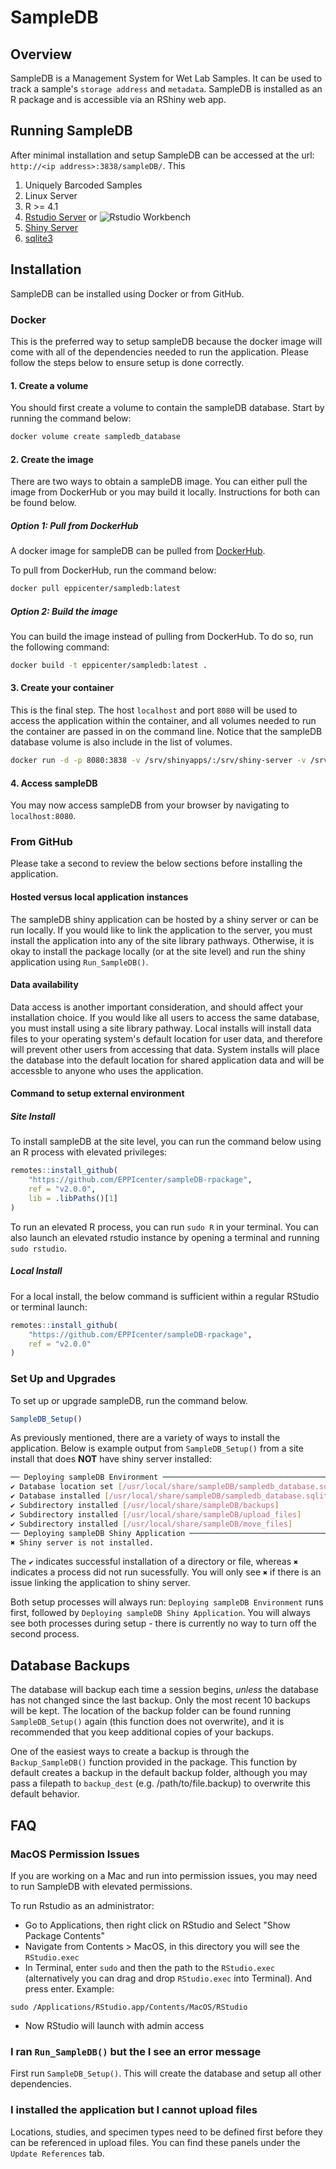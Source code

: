 # SampleDB

## Overview

SampleDB is a Management System for Wet Lab Samples. It can be used to track a sample's `storage address` and `metadata`.
SampleDB is installed as an R package and is accessible via an RShiny web app.

## Running SampleDB

After minimal installation and setup SampleDB can be accessed at the url:
`http://<ip address>:3838/sampleDB/`. This 


1. Uniquely Barcoded Samples
2. Linux Server
3. R >= 4.1
4. [Rstudio Server](https://www.rstudio.com/products/rstudio/download-server/) or ![Rstudio Workbench](https://www.rstudio.com/products/workbench/)
5. [Shiny Server](https://www.rstudio.com/products/shiny/download-server/)
6. [sqlite3](https://www.sqlite.org/position.html)

## Installation

SampleDB can be installed using Docker or from GitHub.

### Docker

This is the preferred way to setup sampleDB because the docker image will come with all of the dependencies needed to run the application. Please follow the steps below to ensure setup is done correctly.

#### 1. Create a volume

You should first create a volume to contain the sampleDB database. Start by running the command below:

```bash
docker volume create sampledb_database
```

#### 2. Create the image

There are two ways to obtain a sampleDB image. You can either pull the image from DockerHub or you may build it locally. Instructions for both can be found below.

##### Option 1: Pull from DockerHub

A docker image for sampleDB can be pulled from [DockerHub](https://hub.docker.com/repository/docker/eppicenter/sampledb/general).

To pull from DockerHub, run the command below:

```bash
docker pull eppicenter/sampledb:latest
```

##### Option 2: Build the image

You can build the image instead of pulling from DockerHub. To do so, run the following command:

```bash
docker build -t eppicenter/sampledb:latest .
```

#### 3. Create your container

This is the final step. The host `localhost` and port `8080` will be used to access the application within the container, and all volumes needed to run the container are passed in on the command line. Notice that the sampleDB database volume is also include in the list of volumes.

```bash
docker run -d -p 8080:3838 -v /srv/shinyapps/:/srv/shiny-server -v /srv/shinylog/:/var/log/shiny-server -v sampledb_database:/usr/local/share/sampleDB --name sampleDB eppicenter/sampledb:latest
```

#### 4. Access sampleDB 

You may now access sampleDB from your browser by navigating to `localhost:8080`.

### From GitHub

Please take a second to review the below sections before installing the application.

#### Hosted versus local application instances

The sampleDB shiny application can be hosted by a shiny server or can be run locally. If you would like to link the
application to the server, you must install the application into any of the site library pathways. Otherwise, it is okay
to install the package locally (or at the site level) and run the shiny application using `Run_SampleDB()`. 

#### Data availability

Data access is another important consideration, and should affect your installation choice. If you would like all users to access the same database, you must install using a site library pathway. Local installs will install data files to your operating system's default location for user data, and therefore will prevent other users from accessing that data. System
installs will place the database into the default location for shared application data and will be accessble to anyone who
uses the application.

#### Command to setup external environment

##### Site Install

To install sampleDB at the site level, you can run the command below using an R process with elevated privileges:

```R
remotes::install_github(
    "https://github.com/EPPIcenter/sampleDB-rpackage", 
    ref = "v2.0.0",
    lib = .libPaths()[1]
)
```

To run an elevated R process, you can run `sudo R` in your terminal. You can also launch an elevated rstudio instance by opening a terminal and running `sudo rstudio`. 

##### Local Install

For a local install, the below command is sufficient within a regular RStudio or terminal launch:

```R
remotes::install_github(
    "https://github.com/EPPIcenter/sampleDB-rpackage", 
    ref = "v2.0.0"
)
```

### Set Up and Upgrades

To set up or upgrade sampleDB, run the command below. 

```R
SampleDB_Setup()
```

As previously mentioned, there are a variety of ways to install the application. Below is example output from `SampleDB_Setup()` from a site install that does **NOT** have shiny server installed:

```bash
── Deploying sampleDB Environment ──────────────────────────────────────────────
✔ Database location set [/usr/local/share/sampleDB/sampledb_database.sqlite]
✔ Database installed [/usr/local/share/sampleDB/sampledb_database.sqlite]
✔ Subdirectory installed [/usr/local/share/sampleDB/backups]
✔ Subdirectory installed [/usr/local/share/sampleDB/upload_files]
✔ Subdirectory installed [/usr/local/share/sampleDB/move_files]
── Deploying sampleDB Shiny Application ────────────────────────────────────────
✖ Shiny server is not installed.
```

The `✔` indicates successful installation of a directory or file, whereas `✖` indicates a process did not run sucessfully. You will only see `✖` if there is an issue linking the application to shiny server.

Both setup processes will always run: `Deploying sampleDB Environment` runs first, followed by `Deploying sampleDB Shiny Application`. You will always see both processes during setup - there is currently no way to turn off the second process. 

## Database Backups

The database will backup each time a session begins, *unless* the database has not changed since the last backup. Only the 
most recent 10 backups will be kept. The location of the backup folder can be found running `SampleDB_Setup()` again (this function does not overwrite), and it is recommended that you keep additional copies of your backups. 

One of the easiest ways to create a backup is through the `Backup_SampleDB()` function provided in the package. This function by default creates a backup in the default backup folder, although you may pass a filepath to `backup_dest` (e.g. /path/to/file.backup) to overwrite this default behavior.

## FAQ 

### MacOS Permission Issues
If you are working on a Mac and run into permission issues, you may need to run SampleDB with elevated permissions. 

To run Rstudio as an administrator: 
- Go to Applications, then right click on RStudio and Select "Show Package Contents"
- Navigate from Contents > MacOS, in this directory you will see the `RStudio.exec`
- In Terminal, enter `sudo` and then the path to the `RStudio.exec` (alternatively you can drag and drop `RStudio.exec` into Terminal). And press enter. Example:
```
sudo /Applications/RStudio.app/Contents/MacOS/RStudio
```
- Now RStudio will launch with admin access


### I ran `Run_SampleDB()` but the I see an error message

First run `SampleDB_Setup()`. This will create the database and setup all other dependencies.

### I installed the application but I cannot upload files

Locations, studies, and specimen types need to be defined first before they can be referenced in upload files. You can find these panels under the `Update References` tab.


